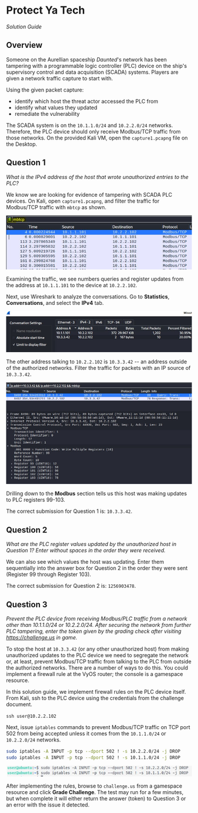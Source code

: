 # Protect Ya Tech

*Solution Guide*

## Overview

Someone on the Aurellian spaceship *Daunted*'s network has been tampering with a programmable logic controller (PLC) device on the ship's supervisory control and data acquisition (SCADA) systems. Players are given a network traffic capture to start with. 

Using the given packet capture:
- identify which host the threat actor accessed the PLC from
- identify what values they updated
- remediate the vulnerability

The SCADA system is on the `10.1.1.0/24` and `10.2.2.0/24` networks. Therefore, the PLC device should only receive Modbus/TCP traffic from those networks. On the provided Kali VM, open the `capture1.pcapng` file on the Desktop.  

## Question 1

*What is the IPv4 address of the host that wrote unauthorized entries to the PLC?*

We know we are looking for evidence of tampering with SCADA PLC devices. On Kali, open `capture1.pcapng`, and filter the traffic for Modbus/TCP traffic with `mbtcp` as shown.

![image 1](./img/c17-image01.JPG)

Examining the traffic, we see numbers queries and register updates from the address at `10.1.1.101` to the device at `10.2.2.102`. 

Next, use Wireshark to analyze the conversations. Go to **Statistics**, **Conversations**, and select the **IPv4** tab.

![image 2](./img/c17-image02.jpg)

The other address talking to `10.2.2.102` is `10.3.3.42` -- an address outside of the authorized networks. Filter the traffic for packets with an IP source of `10.3.3.42`.

![image 3](./img/c17-image03.JPG)

Drilling down to the **Modbus** section tells us this host was making updates to PLC registers 99-103.

The correct submission for Question 1 is: `10.3.3.42`.

## Question 2

*What are the PLC register values updated by the unauthorized host in Question 1? Enter without spaces in the order they were received.*

We can also see which values the host was updating. Enter them sequentially into the answer box for Question 2 in the order they were sent (Register 99 through Register 103).

The correct submission for Question 2 is: `1256903478`.

## Question 3

*Prevent the PLC device from receiving Modbus/PLC traffic from a network other than 10.1.1.0/24 or 10.2.2.0/24. After securing the network from further PLC tampering, enter the token given by the grading check after visiting https://challenge.us in game.*

To stop the host at `10.3.3.42` (or any other unauthorized host) from making unauthorized updates to the PLC device we need to segregate the network or, at least, prevent Modbus/TCP traffic from talking to the PLC from outside the authorized networks. There are a number of ways to do this. You could implement a firewall rule at the VyOS router; the console is a gamespace resource. 

In this solution guide, we implement firewall rules on the PLC device itself. From Kali, ssh to the PLC device using the credentials from the challenge document.

`ssh user@10.2.2.102` 

Next, issue `iptables` commands to prevent Modbus/TCP traffic on TCP port 502 from being accepted unless it comes from the `10.1.1.0/24` or `10.2.2.0/24` networks.

```bash
sudo iptables -A INPUT -p tcp --dport 502 ! -s 10.2.2.0/24 -j DROP
sudo iptables -A INPUT -p tcp --dport 502 ! -s 10.1.1.0/24 -j DROP
```

![image 4](./img/c17-image04.JPG)

After implementing the rules, browse to `challenge.us` from a gamespace resource and click **Grade Challenge**. The test may run for a few minutes, but when complete it will either return the answer (token) to Question 3 or an error with the issue it detected.
